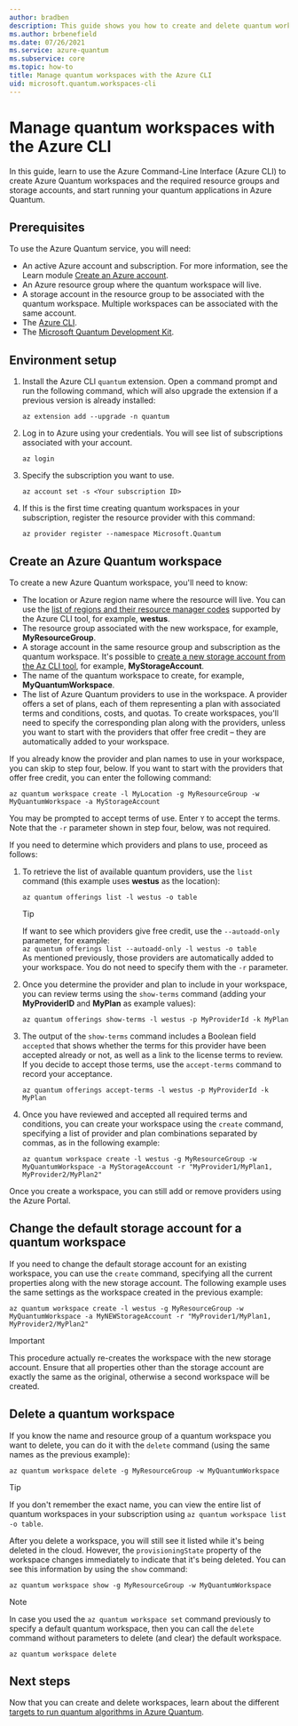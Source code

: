 ```yaml
---
author: bradben
description: This guide shows you how to create and delete quantum workspaces using the Azure command-line tool.
ms.author: brbenefield
ms.date: 07/26/2021
ms.service: azure-quantum
ms.subservice: core
ms.topic: how-to
title: Manage quantum workspaces with the Azure CLI
uid: microsoft.quantum.workspaces-cli
---
```


# Manage quantum workspaces with the Azure CLI

In this guide, learn to use the Azure Command-Line Interface (Azure CLI) to create Azure Quantum workspaces and the required resource groups and storage accounts, and start running your quantum applications in Azure Quantum.

## Prerequisites

To use the Azure Quantum service, you will need:

- An active Azure account and subscription. For more information, see the Learn module [Create an Azure account](/learn/modules/create-an-azure-account/).
- An Azure resource group where the quantum workspace will live.
- A storage account in the resource group to be associated with the quantum workspace. Multiple workspaces can be associated with the same account.
- The [Azure CLI](/cli/azure/install-azure-cli).
- The [Microsoft Quantum Development Kit](xref:microsoft.quantum.install-qdk.overview).

## Environment setup

1. Install the Azure CLI `quantum` extension. Open a command prompt and run the following command, which will also upgrade the extension if a previous version is already installed:

    ```azurecli
    az extension add --upgrade -n quantum
    ```

1. Log in to Azure using your credentials. You will see list of subscriptions associated with your account.

   ```azurecli
   az login
   ```

1. Specify the subscription you want to use.

   ```azurecli
   az account set -s <Your subscription ID>
   ```

1. If this is the first time creating quantum workspaces in your subscription, register the resource provider with this command:

   ```azurecli
   az provider register --namespace Microsoft.Quantum
   ```


## Create an Azure Quantum workspace

To create a new Azure Quantum workspace, you'll need to know:

- The location or Azure region name where the resource will live. You can use the [list of regions and their resource manager codes](https://github.com/Azure/azure-extensions-cli#regions) supported by the Azure CLI tool, for example, **westus**.
- The resource group associated with the new workspace, for example, **MyResourceGroup**.
- A storage account in the same resource group and subscription as the quantum workspace. It's possible to [create a new storage account from the Az CLI tool](/cli/azure/storage/account#az_storage_account_create), for example, **MyStorageAccount**.
- The name of the quantum workspace to create, for example, **MyQuantumWorkspace**.
- The list of Azure Quantum providers to use in the workspace. A provider offers a set of plans, each of them representing a plan with associated terms and conditions, costs, and quotas. To create workspaces, you'll need to specify the corresponding plan along with the providers, unless you want to start with the providers that offer free credit – they are automatically added to your workspace.

If you already know the provider and plan names to use in your workspace, you can skip to step four, below. If you want to start with the providers that offer free credit, you can enter the following command:

   ```azurecli
   az quantum workspace create -l MyLocation -g MyResourceGroup -w MyQuantumWorkspace -a MyStorageAccount
   ```
You may be prompted to accept terms of use.  Enter `Y` to accept the terms.  Note that the `-r` parameter shown in step four, below, was not required. 

If you need to determine which providers and plans to use, proceed as follows:

1. To retrieve the list of available quantum providers, use the `list` command (this example uses **westus** as the location):

   ```azurecli
   az quantum offerings list -l westus -o table
   ```

   > [!TIP]
   > If want to see which providers give free credit, use the `--autoadd-only` parameter, for example:<br />
   > `az quantum offerings list --autoadd-only -l westus -o table`<br />
   > As mentioned previously, those providers are automatically added to your workspace. You do not need to specify them with the `-r` parameter.

1. Once you determine the provider and plan to include in your workspace, you can review terms using the `show-terms` command (adding your **MyProviderID** and **MyPlan** as example values):

   ```azurecli
   az quantum offerings show-terms -l westus -p MyProviderId -k MyPlan
   ```

1. The output of the `show-terms` command includes a Boolean field `accepted` that shows whether the terms for this provider have been accepted already or not, as well as a link to the license terms to review. If you decide to accept those terms, use the `accept-terms` command to record your acceptance.

   ```azurecli
   az quantum offerings accept-terms -l westus -p MyProviderId -k MyPlan
   ```

1. Once you have reviewed and accepted all required terms and conditions, you can create your workspace using the `create` command, specifying a list of provider and plan combinations separated by commas, as in the following example:

   ```azurecli
   az quantum workspace create -l westus -g MyResourceGroup -w MyQuantumWorkspace -a MyStorageAccount -r "MyProvider1/MyPlan1, MyProvider2/MyPlan2"
   ```

Once you create a workspace, you can still add or remove providers using the Azure Portal.

## Change the default storage account for a quantum workspace

If you need to change the default storage account for an existing workspace, you can use the `create` command, specifying all the current properties along with the new storage account. The following example uses the same settings as the workspace created in the previous example:

   ```azurecli
   az quantum workspace create -l westus -g MyResourceGroup -w MyQuantumWorkspace -a MyNEWStorageAccount -r "MyProvider1/MyPlan1, MyProvider2/MyPlan2"
   ```

> [!IMPORTANT]
> This procedure actually re-creates the workspace with the new storage account. Ensure that all properties other than the storage account are exactly the same as the original, otherwise a second workspace will be created.

## Delete a quantum workspace

If you know the name and resource group of a quantum workspace you want to delete, you can do it with the `delete` command (using the same names as the previous example):

   ```azurecli
   az quantum workspace delete -g MyResourceGroup -w MyQuantumWorkspace
   ```

> [!TIP]
> If you don't remember the exact name, you can view the entire list of quantum workspaces in your subscription using  `az quantum workspace list -o table`.

After you delete a workspace, you will still see it listed while it's being deleted in the cloud. However, the `provisioningState` property of the workspace changes immediately to indicate that it's being deleted. You can see this information by using the `show` command:

   ```azurecli
   az quantum workspace show -g MyResourceGroup -w MyQuantumWorkspace
   ```

> [!NOTE]
> In case you used the `az quantum workspace set` command previously to specify a default quantum workspace, then you can call the `delete` command without parameters to delete (and clear) the default workspace.

   ```azurecli
   az quantum workspace delete
   ```

## Next steps

Now that you can create and delete workspaces, learn about the different [targets to run quantum algorithms in Azure Quantum](xref:microsoft.quantum.reference.qio-target-list).

